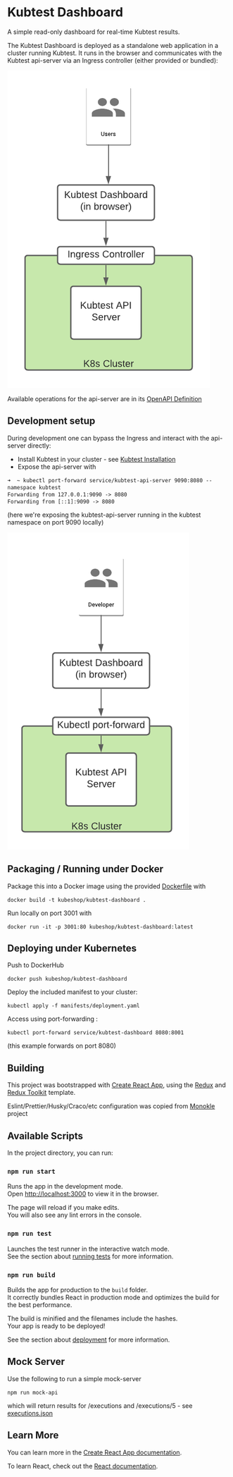 # Kubtest Dashboard 

A simple read-only dashboard for real-time Kubtest results.

The Kubtest Dashboard is deployed as a standalone web application in a cluster running Kubtest. It runs in 
the browser and communicates with the Kubtest api-server via an Ingress controller (either provided or bundled):

![img.png](docs/images/very-high-level-architecture.png)

Available operations for the api-server are in its [OpenAPI Definition](https://github.com/kubeshop/kubtest/blob/main/api/v1/kubtest.yaml)

## Development setup

During development one can bypass the Ingress and interact with the api-server directly:

- Install Kubtest in your cluster - see [Kubtest Installation](https://kubeshop.github.io/kubtest/installing/) 
- Expose the api-server with 

```shell  
➜  ~ kubectl port-forward service/kubtest-api-server 9090:8080 --namespace kubtest
Forwarding from 127.0.0.1:9090 -> 8080
Forwarding from [::1]:9090 -> 8080
```

(here we're exposing the kubtest-api-server running in the kubtest namespace on port 9090 locally)

![img.png](docs/images/dev-architecture.png)

## Packaging / Running under Docker

Package this into a Docker image using the provided [Dockerfile](Dockerfile) with

```
docker build -t kubeshop/kubtest-dashboard .    
```

Run locally on port 3001 with

```
docker run -it -p 3001:80 kubeshop/kubtest-dashboard:latest      
```

## Deploying under Kubernetes

Push to DockerHub

```
docker push kubeshop/kubtest-dashboard    
```

Deploy the included manifest to your cluster:

```
kubectl apply -f manifests/deployment.yaml
```

Access using port-forwarding :

```
kubectl port-forward service/kubtest-dashboard 8080:8001
```

(this example forwards on port 8080)

## Building

This project was bootstrapped with [Create React App](https://github.com/facebook/create-react-app), using the [Redux](https://redux.js.org/) and [Redux Toolkit](https://redux-toolkit.js.org/) template.

Eslint/Prettier/Husky/Craco/etc configuration was copied from [Monokle](https://github.com/kubeshop/monokle) project 

## Available Scripts

In the project directory, you can run:

### `npm run start`

Runs the app in the development mode.<br />
Open [http://localhost:3000](http://localhost:3000) to view it in the browser.

The page will reload if you make edits.<br />
You will also see any lint errors in the console.

### `npm run test`

Launches the test runner in the interactive watch mode.<br />
See the section about [running tests](https://facebook.github.io/create-react-app/docs/running-tests) for more information.

### `npm run build`

Builds the app for production to the `build` folder.<br />
It correctly bundles React in production mode and optimizes the build for the best performance.

The build is minified and the filenames include the hashes.<br />
Your app is ready to be deployed!

See the section about [deployment](https://facebook.github.io/create-react-app/docs/deployment) for more information.

## Mock Server

Use the following to run a simple mock-server

```
npm run mock-api
```

which will return results for /executions and /executions/5 - see [executions.json](src/assets/mockedData/executions.json)  

## Learn More

You can learn more in the [Create React App documentation](https://facebook.github.io/create-react-app/docs/getting-started).

To learn React, check out the [React documentation](https://reactjs.org/).
